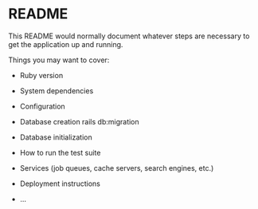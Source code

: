 # README

This README would normally document whatever steps are necessary to get the
application up and running.

Things you may want to cover:

* Ruby version

* System dependencies

* Configuration

* Database creation
rails db:migration

* Database initialization

* How to run the test suite

* Services (job queues, cache servers, search engines, etc.)

* Deployment instructions

* ...
